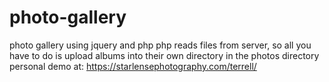 # photo-gallery
photo gallery using jquery and php
php reads files from server, so all you have to do is upload albums into their own directory in the photos directory
personal demo at:
https://starlensephotography.com/terrell/
